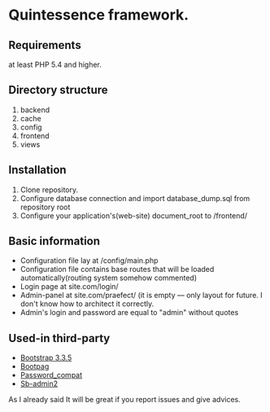 # Quintessence framework.


## Requirements
 at least PHP 5.4 and higher. 
 
 
## Directory structure
1. backend
2. cache
3. config
4. frontend
5. views

## Installation
1. Clone repository.
2. Configure database connection and import database_dump.sql from repository root
3. Configure your application's(web-site) document_root to /frontend/


## Basic information
  * Configuration file lay at /config/main.php
  * Configuration file contains base routes that will be loaded automatically(routing system somehow commented)
  * Login page at site.com/login/
  * Admin-panel at site.com/praefect/  (it is empty — only layout for future. I don't know how to architect it correctly.
  * Admin's login and password are equal to "admin" without quotes
  
  
## Used-in third-party
  *  [Bootstrap 3.3.5](https://github.com/twbs/bootstrap)
  *  [Bootpag](https://github.com/botmonster/jquery-bootpag)
  *  [Password_compat](https://github.com/ircmaxell/password_compat)
  *  [Sb-admin2](https://github.com/IronSummitMedia/startbootstrap-sb-admin-2)




As I already said It will be great if you report issues and give advices.
